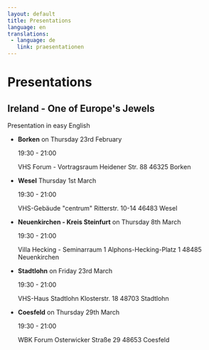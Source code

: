 ```yaml
---
layout: default
title: Presentations
language: en
translations:
 - language: de
   link: praesentationen
---
```

# Presentations

## Ireland - One of Europe's Jewels

Presentation in easy English

*	**Borken** on Thursday 23rd February

	19:30 - 21:00

	VHS Forum - Vortragsraum
	Heidener Str. 88
	46325 Borken

*	**Wesel** Thursday 1st March

	19:30 - 21:00

	VHS-Gebäude "centrum"
	Ritterstr. 10-14
	46483 Wesel

*	**Neuenkirchen - Kreis Steinfurt** on Thursday 8th March

	19:30 - 21:00

	Villa Hecking - Seminarraum 1
	Alphons-Hecking-Platz 1
	48485 Neuenkirchen

*	**Stadtlohn** on Friday 23rd March

	19:30 - 21:00

	VHS-Haus Stadtlohn
	Klosterstr. 18
	48703 Stadtlohn

*	**Coesfeld** on Thursday 29th March

	19:30 - 21:00

	WBK Forum
	Osterwicker Straße 29
	48653 Coesfeld
